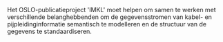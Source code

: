 Het OSLO-publicatieproject 'IMKL' moet helpen om samen te werken met verschillende belanghebbenden om de gegevensstromen van kabel- en pijpleidinginformatie semantisch te modelleren en de structuur van de gegevens te standaardiseren.